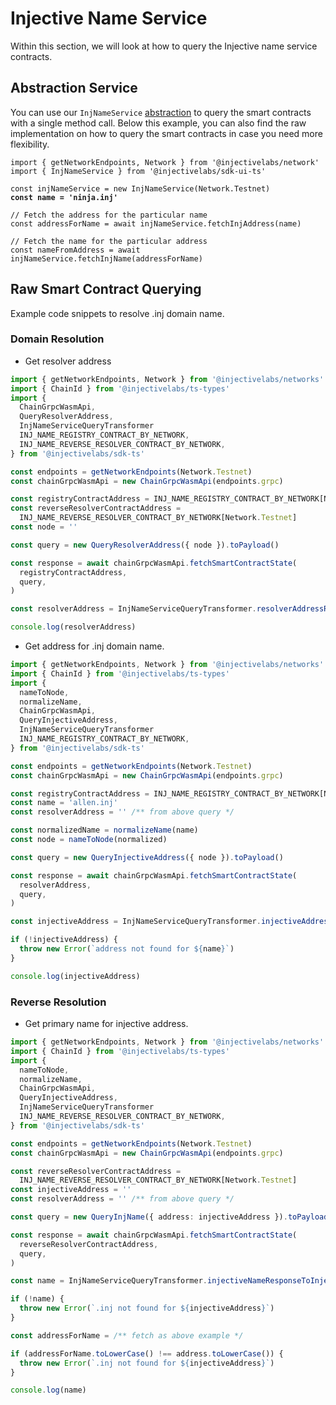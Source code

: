 # Injective Name Service

Within this section, we will look at how to query the Injective name service contracts.

## Abstraction Service

You can use our `InjNameService` [abstraction](../../packages/sdk-ui-ts/src/services/nameservice/InjNameService.ts) to query the smart contracts with a single method call. Below this example, you can also find the raw implementation on how to query the smart contracts in case you need more flexibility.&#x20;

<pre class="language-typescript"><code class="lang-typescript">import { getNetworkEndpoints, Network } from '@injectivelabs/network'
import { InjNameService } from '@injectivelabs/sdk-ui-ts'

const injNameService = new InjNameService(Network.Testnet)
<strong>const name = 'ninja.inj'
</strong>
// Fetch the address for the particular name
const addressForName = await injNameService.fetchInjAddress(name) 

// Fetch the name for the particular address
const nameFromAddress = await injNameService.fetchInjName(addressForName)
</code></pre>

## Raw Smart Contract Querying

Example code snippets to resolve .inj domain name.

### Domain Resolution

* Get resolver address

```ts
import { getNetworkEndpoints, Network } from '@injectivelabs/networks'
import { ChainId } from '@injectivelabs/ts-types'
import {
  ChainGrpcWasmApi,
  QueryResolverAddress,
  InjNameServiceQueryTransformer
  INJ_NAME_REGISTRY_CONTRACT_BY_NETWORK,
  INJ_NAME_REVERSE_RESOLVER_CONTRACT_BY_NETWORK,
} from '@injectivelabs/sdk-ts'

const endpoints = getNetworkEndpoints(Network.Testnet)
const chainGrpcWasmApi = new ChainGrpcWasmApi(endpoints.grpc)

const registryContractAddress = INJ_NAME_REGISTRY_CONTRACT_BY_NETWORK[Network.Testnet]
const reverseResolverContractAddress =
  INJ_NAME_REVERSE_RESOLVER_CONTRACT_BY_NETWORK[Network.Testnet]
const node = ''

const query = new QueryResolverAddress({ node }).toPayload()

const response = await chainGrpcWasmApi.fetchSmartContractState(
  registryContractAddress,
  query,
)

const resolverAddress = InjNameServiceQueryTransformer.resolverAddressResponseToResolverAddress(response)

console.log(resolverAddress)
```

* Get address for .inj domain name.

```ts
import { getNetworkEndpoints, Network } from '@injectivelabs/networks'
import { ChainId } from '@injectivelabs/ts-types'
import {
  nameToNode,
  normalizeName,
  ChainGrpcWasmApi,
  QueryInjectiveAddress,
  InjNameServiceQueryTransformer
  INJ_NAME_REGISTRY_CONTRACT_BY_NETWORK,
} from '@injectivelabs/sdk-ts'

const endpoints = getNetworkEndpoints(Network.Testnet)
const chainGrpcWasmApi = new ChainGrpcWasmApi(endpoints.grpc)

const registryContractAddress = INJ_NAME_REGISTRY_CONTRACT_BY_NETWORK[Network.Testnet]
const name = 'allen.inj'
const resolverAddress = '' /** from above query */

const normalizedName = normalizeName(name)
const node = nameToNode(normalized)

const query = new QueryInjectiveAddress({ node }).toPayload()

const response = await chainGrpcWasmApi.fetchSmartContractState(
  resolverAddress,
  query,
)

const injectiveAddress = InjNameServiceQueryTransformer.injectiveAddressResponseToInjectiveAddress(response)

if (!injectiveAddress) {
  throw new Error(`address not found for ${name}`)
}

console.log(injectiveAddress)
```

### Reverse Resolution

* Get primary name for injective address.

```ts
import { getNetworkEndpoints, Network } from '@injectivelabs/networks'
import { ChainId } from '@injectivelabs/ts-types'
import {
  nameToNode,
  normalizeName,
  ChainGrpcWasmApi,
  QueryInjectiveAddress,
  InjNameServiceQueryTransformer
  INJ_NAME_REVERSE_RESOLVER_CONTRACT_BY_NETWORK,
} from '@injectivelabs/sdk-ts'

const endpoints = getNetworkEndpoints(Network.Testnet)
const chainGrpcWasmApi = new ChainGrpcWasmApi(endpoints.grpc)

const reverseResolverContractAddress =
  INJ_NAME_REVERSE_RESOLVER_CONTRACT_BY_NETWORK[Network.Testnet]
const injectiveAddress = ''
const resolverAddress = '' /** from above query */

const query = new QueryInjName({ address: injectiveAddress }).toPayload()

const response = await chainGrpcWasmApi.fetchSmartContractState(
  reverseResolverContractAddress,
  query,
)

const name = InjNameServiceQueryTransformer.injectiveNameResponseToInjectiveName(response)

if (!name) {
  throw new Error(`.inj not found for ${injectiveAddress}`)
}

const addressForName = /** fetch as above example */

if (addressForName.toLowerCase() !== address.toLowerCase()) {
  throw new Error(`.inj not found for ${injectiveAddress}`)
}

console.log(name)
```
